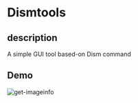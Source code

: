 # Dismtools

## description
A simple GUI tool based-on Dism command

## Demo
![get-imageinfo](https://github.com/Briar-CatHei/Dismtools/assets/82100581/7b46e740-a5e7-40c5-aa3b-c63475a65e03)

